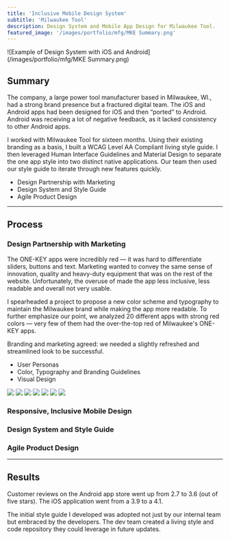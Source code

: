 ```yaml
---
title: 'Inclusive Mobile Design System'
subtitle: 'Milwaukee Tool'
description: Design System and Mobile App Design for Milwaukee Tool.
featured_image: '/images/portfolio/mfg/MKE Summary.png'
---
```


![Example of Design System with iOS and Android](/images/portfolio/mfg/MKE Summary.png)

## Summary

The company, a large power tool manufacturer based in Milwaukee, WI., had a strong brand presence but a fractured digital team. The iOS and Android apps had been designed for iOS and then “ported” to Android. Android was receiving a lot of negative feedback, as it lacked consistency to other Android apps. 

I worked with Milwaukee Tool for sixteen months. Using their existing branding as a basis, I built a WCAG Level AA Compliant living style guide. I then leveraged Human Interface Guidelines and Material Design to separate the one app style into two distinct native applications. Our team then used our style guide to iterate through new features quickly.

* Design Partnership with Marketing
* Design System and Style Guide
* Agile Product Design

---

## Process
### Design Partnership with Marketing
The ONE-KEY apps were incredibly red — it was hard to differentiate sliders, buttons and text. Marketing wanted to convey the same sense of innovation, quality and heavy-duty equipment that was on the rest of the website. Unfortunately, the overuse of made the app less inclusive, less readable and overall not very usable. 

I spearheaded a project to propose a new color scheme and typography to maintain the Milwaukee brand while making the app more readable. To further emphasize our point, we analyzed 20 different apps with strong red colors — very few of them had the over-the-top red of Milwaukee's ONE-KEY apps.

Branding and marketing agreed: we needed a slightly refreshed and streamlined look to be successful.

* User Personas 
* Color, Typography and Branding Guidelines
* Visual Design


<div class="gallery half-gal" data-columns="1">
	<img src="/images/portfolio/mfg/Slide1.png">
    <img src="/images/portfolio/mfg/Slide2.png">
    <img src="/images/portfolio/mfg/Slide3.png">
    <img src="/images/portfolio/mfg/Slide4.png">
    <img src="/images/portfolio/mfg/Slide5.png">
    <img src="/images/portfolio/mfg/Slide6.png">    
    <img src="/images/portfolio/mfg/Slide7.png">
</div>

### Responsive, Inclusive Mobile Design


### Design System and Style Guide


### Agile Product Design


--- 

## Results
Customer reviews on the Android app store went up from 2.7 to 3.6 (out of five stars). The iOS application went from a 3.9 to a 4.1.

The initial style guide I developed was adopted not just by our internal team but embraced by the developers. The dev team created a living style and code repository they could leverage in future updates.